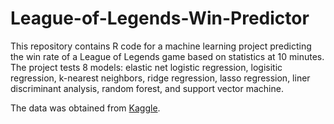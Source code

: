 # League-of-Legends-Win-Predictor

This repository contains R code for a machine learning project predicting the win rate of a League of Legends game based on statistics at 10 minutes. 
The project tests 8 models: elastic net logistic regression, logisitic regression, k-nearest neighbors, ridge regression, lasso regression, liner discriminant analysis, random forest, and support vector machine. 

The data was obtained from [Kaggle](https://www.kaggle.com/bobbyscience/league-of-legends-diamond-ranked-games-10-min).

